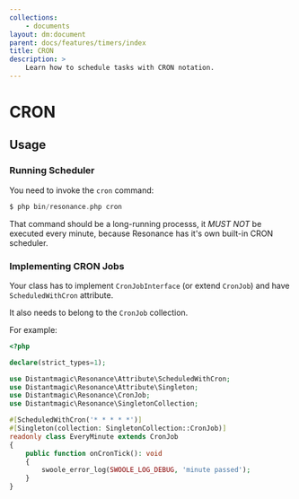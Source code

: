 ```yaml
---
collections: 
    - documents
layout: dm:document
parent: docs/features/timers/index
title: CRON
description: >
    Learn how to schedule tasks with CRON notation.
---
```


# CRON

## Usage

### Running Scheduler

You need to invoke the `cron` command:

```php
$ php bin/resonance.php cron
```

That command should be a long-running processs, it *MUST NOT* be executed every 
minute, because Resonance has it's own built-in CRON scheduler.

### Implementing CRON Jobs

Your class has to implement `CronJobInterface` (or extend `CronJob`) and have 
`ScheduledWithCron` attribute.

It also needs to belong to the `CronJob` collection.

For example:

```php
<?php

declare(strict_types=1);

use Distantmagic\Resonance\Attribute\ScheduledWithCron;
use Distantmagic\Resonance\Attribute\Singleton;
use Distantmagic\Resonance\CronJob;
use Distantmagic\Resonance\SingletonCollection;

#[ScheduledWithCron('* * * * *')]
#[Singleton(collection: SingletonCollection::CronJob)]
readonly class EveryMinute extends CronJob
{
    public function onCronTick(): void
    {
        swoole_error_log(SWOOLE_LOG_DEBUG, 'minute passed');
    }
}
```
